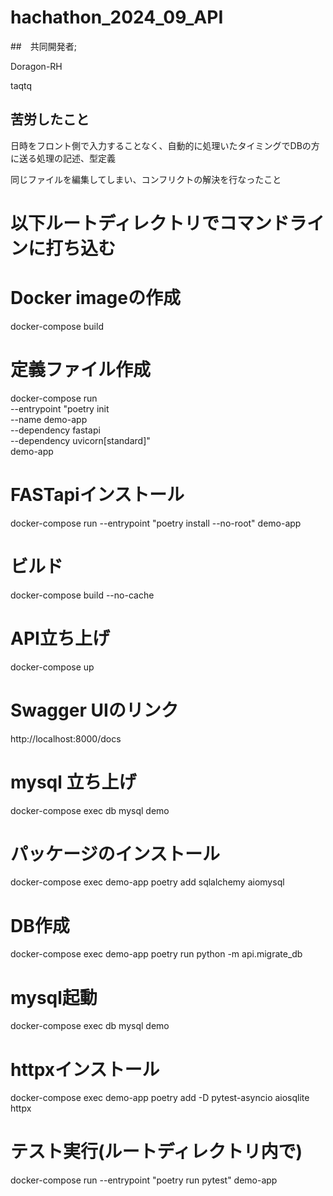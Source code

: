 # hachathon_2024_09_API
##　共同開発者;

Doragon-RH

taqtq
## 苦労したこと
日時をフロント側で入力することなく、自動的に処理いたタイミングでDBの方に送る処理の記述、型定義

同じファイルを編集してしまい、コンフリクトの解決を行なったこと

# 以下ルートディレクトリでコマンドラインに打ち込む
# Docker imageの作成
docker-compose build

# 定義ファイル作成
docker-compose run \
  --entrypoint "poetry init \
    --name demo-app \
    --dependency fastapi \
    --dependency uvicorn[standard]" \
  demo-app

# FASTapiインストール
docker-compose run --entrypoint "poetry install --no-root" demo-app

# ビルド
docker-compose build --no-cache

# API立ち上げ
docker-compose up

# Swagger UIのリンク
http://localhost:8000/docs

# mysql 立ち上げ
docker-compose exec db mysql demo

# パッケージのインストール
docker-compose exec demo-app poetry add sqlalchemy aiomysql

# DB作成
docker-compose exec demo-app poetry run python -m api.migrate_db

# mysql起動
docker-compose exec db mysql demo

# httpxインストール
docker-compose exec demo-app poetry add -D pytest-asyncio aiosqlite httpx

# テスト実行(ルートディレクトリ内で)
docker-compose run --entrypoint "poetry run pytest" demo-app

